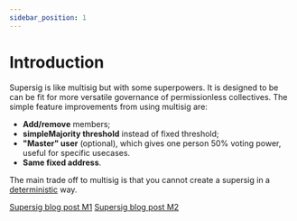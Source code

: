 ```yaml
---
sidebar_position: 1
---
```


# Introduction

Supersig is like multisig but with some superpowers. It is designed to be can be fit for more versatile governance of permissionless collectives. The simple feature improvements from using multisig are: 

- **Add/remove** members; 
- **simpleMajority threshold** instead of fixed threshold; 
- **"Master" user** (optional), which gives one person 50% voting power, useful for specific usecases. 
- **Same fixed address**. 

The main trade off to multisig is that you cannot create a supersig in a [deterministic](https://en.wikipedia.org/wiki/Cryptographic_hash_function#:~:text=A%20cryptographic%20hash%20function%20must,value%20for%20any%20given%20message) way. 

[Supersig blog post M1](https://decentration.medium.com/supersig-like-multisig-but-with-superpowers-86b9ce0412f6)
[Supersig blog post M2](https://decentration.medium.com/supersig-create-permissionless-collectives-2250591579b8)


